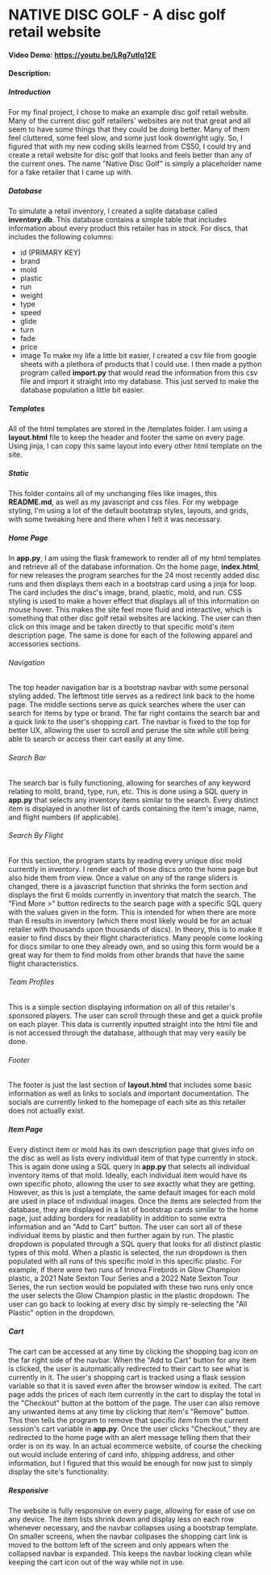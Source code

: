 # NATIVE DISC GOLF - A disc golf retail website
#### Video Demo:  <https://youtu.be/LRg7utIq12E>
#### Description:
##### Introduction
For my final project, I chose to make an example disc golf retail website.
Many of the current disc golf retailers' websites are not that great and all seem to have some things that they could be doing better.
Many of them feel cluttered, some feel slow, and some just look downright ugly.
So, I figured that with my new coding skills learned from CS50, I could try and create a retail website for disc golf that looks and feels better than any of the current ones.
The name "Native Disc Golf" is simply a placeholder name for a fake retailer that I came up with.

##### Database
To simulate a retail inventory, I created a sqlite database called **inventory.db**.
This database contains a simple table that includes information about every product this retailer has in stock.
For discs, that includes the following columns:
- id (PRIMARY KEY)
- brand
- mold
- plastic
- run
- weight
- type
- speed
- glide
- turn
- fade
- price
- image
To make my life a little bit easier, I created a csv file from google sheets with a plethora of products that I could use.
I then made a python program called **import.py** that would read the information from this csv file and import it straight into my database.
This just served to make the database population a little bit easier.

##### Templates
All of the html templates are stored in the /templates folder.
I am using a **layout.html** file to keep the header and footer the same on every page.
Using jinja, I can copy this same layout into every other html template on the site.

##### Static
This folder contains all of my unchanging files like images, this **README.md**, as well as my javascript and css files.
For my webpage styling, I'm using a lot of the default bootstrap styles, layouts, and grids, with some tweaking here and there when I felt it was necessary.

##### Home Page
In **app.py**, I am using the flask framework to render all of my html templates and retrieve all of the database information.
On the home page, **index.html**, for new releases the program searches for the 24 most recently added disc runs and then displays them each in a bootstrap card using a jinja for loop.
The card includes the disc's image, brand, plastic, mold, and run.
CSS styling is used to make a hover effect that displays all of this information on mouse hover.
This makes the site feel more fluid and interactive, which is something that other disc golf retail websites are lacking.
The user can then click on this image and be taken directly to that specific mold's item description page.
The same is done for each of the following apparel and accessories sections.

###### Navigation
The top header navigation bar is a bootstrap navbar with some personal styling added.
The leftmost title serves as a redirect link back to the home page.
The middle sections serve as quick searches where the user can search for items by type or brand.
The far right contains the search bar and a quick link to the user's shopping cart.
The navbar is fixed to the top for better UX, allowing the user to scroll and peruse the site while still being able to search or access their cart easily at any time.

###### Search Bar
The search bar is fully functioning, allowing for searches of any keyword relating to mold, brand, type, run, etc.
This is done using a SQL query in **app.py** that selects any inventory items similar to the search.
Every distinct item is displayed in another list of cards containing the item's image, name, and flight numbers (if applicable).

###### Search By Flight
For this section, the program starts by reading every unique disc mold currently in inventory.
I render each of those discs onto the home page but also hide them from view.
Once a value on any of the range sliders is changed, there is a javascript function that shrinks the form section and displays the first 6 molds currently in inventory that match the search.
The "Find More >" button redirects to the search page with a specific SQL query with the values given in the form.
This is intended for when there are more than 6 results in inventory (which there most likely would be for an actual retailer with thousands upon thousands of discs).
In theory, this is to make it easier to find discs by their flight characteristics.
Many people come looking for discs similar to one they already own, and so using this form would be a great way for them to find molds from other brands that have the same flight characteristics.

###### Team Profiles
This is a simple section displaying information on all of this retailer's sponsored players.
The user can scroll through these and get a quick profile on each player.
This data is currently inputted straight into the html file and is not accessed through the database, although that may very easily be done.

###### Footer
The footer is just the last section of **layout.html** that includes some basic information as well as links to socials and important documentation.
The socials are currently linked to the homepage of each site as this retailer does not actually exist.

##### Item Page
Every distinct item or mold has its own description page that gives info on the disc as well as lists every individual item of that type currently in stock.
This is again done using a SQL query in **app.py** that selects all individual inventory items of that mold.
Ideally, each individual item would have its own specific photo, allowing the user to see exactly what they are getting.
However, as this is just a template, the same default images for each mold are used in place of individual images.
Once the items are selected from the database, they are displayed in a list of bootstrap cards similar to the home page, just adding borders for readability in addition to some extra information and an "Add to Cart" button.
The user can sort all of these individual items by plastic and then further again by run.
The plastic dropdown is populated through a SQL query that looks for all distinct plastic types of this mold.
When a plastic is selected, the run dropdown is then populated with all runs of this specific mold in this specific plastic.
For example, if there were two runs of Innova Firebirds in Glow Champion plastic, a 2021 Nate Sexton Tour Series and a 2022 Nate Sexton Tour Series, the run section would be populated with these two runs only once the user selects the Glow Champion plastic in the plastic dropdown.
The user can go back to looking at every disc by simply re-selecting the "All Plastic" option in the dropdown.

##### Cart
The cart can be accessed at any time by clicking the shopping bag icon on the far right side of the navbar.
When the "Add to Cart" button for any item is clicked, the user is automatically redirected to their cart to see what is currently in it.
The user's shopping cart is tracked using a flask session variable so that it is saved even after the browser window is exited.
The cart page adds the prices of each item currently in the cart to display the total in the "Checkout" button at the bottom of the page.
The user can also remove any unwanted items at any time by clicking that item's "Remove" button.
This then tells the program to remove that specific item from the current session's cart variable in **app.py**.
Once the user clicks "Checkout," they are redirected to the home page with an alert message telling them that their order is on its way.
In an actual ecommerce website, of course the checking out would include entering of card info, shipping address, and other information, but I figured that this would be enough for now just to simply display the site's functionality.

##### Responsive
The website is fully responsive on every page, allowing for ease of use on any device.
The item lists shrink down and display less on each row whenever necessary, and the navbar collapses using a bootstrap template.
On smaller screens, when the navbar collpases the shopping cart link is moved to the bottom left of the screen and only appears when the collapsed navbar is expanded.
This keeps the navbar looking clean while keeping the cart icon out of the way while not in use.